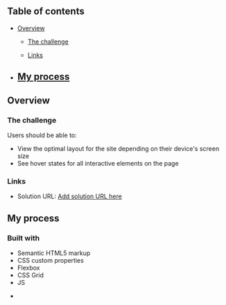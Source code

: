 ## Table of contents

- [Overview](#overview)

  - [The challenge](#the-challenge)

  - [Links](#links)

- ## [My process](#my-process)

## Overview

### The challenge

Users should be able to:

- View the optimal layout for the site depending on their device's screen size
- See hover states for all interactive elements on the page

### Links

- Solution URL: [Add solution URL here](https://github.com/Marvell69/quizapp.git)

## My process

### Built with

- Semantic HTML5 markup
- CSS custom properties
- Flexbox
- CSS Grid
- JS

*
